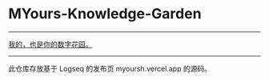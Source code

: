 # MYours-Knowledge-Garden

---
[我的，也是你的数字花园。](myoursh.vercel.app)

---

此仓库存放基于 Logseq 的发布页 myoursh.vercel.app 的源码。
